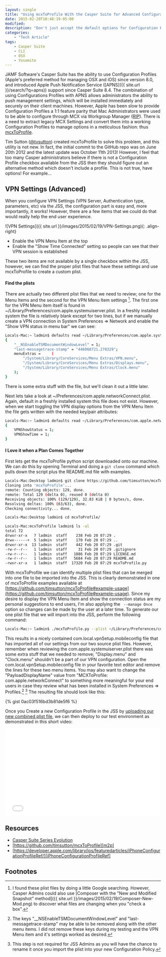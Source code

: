 ```yaml
---
layout: single
title: "Using mcxToProfile With the Casper Suite for Advanced Configuration Profiles"
date: 2015-02-20T10:48:19-05:00
modified:
description: "Don't just accept the default options for Configuration Profiles in your JSS, make your own by mcxToProfile!"
categories:
    - "Tech Article"
tags:
    - Casper Suite
    - CLI
    - OSX
    - Yosemite
---
```

JAMF Software's Casper Suite has the ability to use Configuration Profiles (Apple's preferred method for managing OSX and iOS) since version 8.0, and introduced Apple Push Notification Service ([APNS]({{ site.url }}/search/?q=apns)) support since Casper Suite 8.4.  The combination of using Configurations Profiles with APNS allows administrators the ability to push management settings, which will be installed immediately and securely on their client machines.  However, Apple has been slow to provide Configuration Profiles a 1:1 feature parity that Mac Administrators were used to be able to configure through MCX via Workgroup Manager ([RIP][rip]).  There is a need to extract legacy MCX Settings and convert them into a working Configuration Profiles to manage options in a meticulous fashion: thus [mcxToProfile][m2p].

Tim Sutton ([@tvsutton][tvsutton]) created mcxToProfile to solve this problem, and this utility is not new.  In fact, the initial commit to the GitHub repo was on June 20th 2012 and the latest update was October 11th 2013!  However, I feel that too many Casper administrators believe if there is not a Configuration Profile checkbox available from the JSS then they should figure out an alternative method which doesn't include a profile.  This is not true, have options!  For example...

VPN Settings (Advanced)
---
When you configure VPN Settings (VPN Server, Authentication type, parameters, etc) via the JSS, the configuration part is easy and, more importantly, it works!  However, there are a few items that we could do that would really help the end user experience.

![VPN Settings]({{ site.url }}/images/2015/02/19/VPN-Settings.png){: .align-right}

- Enable the VPN Menu Item at the top
- Enable the "Show Time Connected" setting so people can see that their VPN session is established

These two items are not available by a single checkbox within the JSS, however, we can find the proper plist files that have these settings and use mcxToProfile to create a custom plist.

#### Find the plists
There are actually two different plist files that we need to review; one for the Menu Items and the second for the VPN Menu Item settings [^1].  The first one for the VPN Menu item itself is found in ~/Library/Preferences/com.apple.systemuiserver.plist.  In a freshly installed system the file is relatively blank except for two lines, but if we manually create a VPN connection in System Preferences => Network and enable the "Show VPN status in menu bar" we can see:

``` bash
Locals-Mac:~ ladmin$ defaults read ~/Library/Preferences/com.apple.systemuiserver.plist
{
    "__NSEnableTSMDocumentWindowLevel" = 1;
    "last-messagetrace-stamp" = "446068721.278329";
    menuExtras =     (
        "/System/Library/CoreServices/Menu Extras/VPN.menu",
        "/System/Library/CoreServices/Menu Extras/Displays.menu",
        "/System/Library/CoreServices/Menu Extras/Clock.menu"
    );
}
```

There is some extra stuff with the file, but we'll clean it out a little later.

Next lets take a look at ~/Preferences/com.apple.networkConnect.plist.  Again, default in a freshly installed system this file does not exist.  However, when we start toggling the VPN display options from the VPN Menu Item the file gets written with the needed key/pair attributes:

``` bash
Locals-Mac:~ ladmin$ defaults read ~/Library/Preferences/com.apple.networkConnect.plist
{
    VPNShowStatus = 1;
    VPNShowTime = 1;
}
```

#### I Love it when a Plan Comes Together
First lets get the mcxToProfile python script downloaded onto our machine.  We can do this by opening Terminal and doing a ```git clone``` command which pulls down the script plus the README.md file with examples.

``` bash
Locals-Mac:Desktop ladmin$ git clone https://github.com/timsutton/mcxToProfile.git
Cloning into 'mcxToProfile'...
remote: Counting objects: 129, done.
remote: Total 129 (delta 0), reused 0 (delta 0)
Receiving objects: 100% (129/129), 32.83 KiB | 0 bytes/s, done.
Resolving deltas: 100% (63/63), done.
Checking connectivity... done.

Locals-Mac:Desktop ladmin$ cd mcxToProfile/

Locals-Mac:mcxToProfile ladmin$ ls -al
total 72
drwxr-xr-x   7 ladmin  staff    238 Feb 20 07:29 .
drwx------+  5 ladmin  staff    170 Feb 20 07:29 ..
drwxr-xr-x  13 ladmin  staff    442 Feb 20 07:29 .git
-rw-r--r--   1 ladmin  staff     31 Feb 20 07:29 .gitignore
-rw-r--r--   1 ladmin  staff   1086 Feb 20 07:29 LICENSE.md
-rw-r--r--   1 ladmin  staff   5684 Feb 20 07:29 README.md
-rwxr-xr-x   1 ladmin  staff  17320 Feb 20 07:29 mcxToProfile.py
```

With mcxToProfile we can identify multiple plist files that can be merged into one file to be imported into the JSS. This is clearly demonstrated in one of mcxToProfile examples available at [https://github.com/timsutton/mcxToProfile#example-usage](https://github.com/timsutton/mcxToProfile#example-usage).  Since my desire to display the VPN Menu Item and show the connection status are my personal suggestions to end users, I'm also applying the ``` --manage Once``` option so changes can be made by the user at a later time.  To generate our one plist file that we will import into the JSS, perform the following command:

``` bash
Locals-Mac:~ ladmin$ ./mcxToProfile.py --plist ~/Library/Preferences/com.apple.networkConnect.plist --plist ~/Library/Preferences/com.apple.systemuiserver.plist --identifier com.local.vpnSetup --manage Once
```

This results in a nicely contained com.local.vpnSetup.mobileconfig file that has imported all of our settings from our two source plist files.  However, remember when reviewing the com.apple.systemuiserver.plist there was some extra stuff that we needed to remove; "Display.menu" and "Clock.menu" shouldn't be a part of our VPN configuration.  Open the com.local.vpnSetup.mobileconfig file in your favorite text editor and remove the lines for these two menu items.  You may also want to change the "PayloadDisplayName" value from "MCXToProfile: com.apple.networkConnect" to something more meaningful for your end users in case they review what has been installed in System Preferences => Profiles.[^2]&nbsp;[^3]  The resulting file should look like this:

{% gist 0ac03f516bd3b81de5f6 %}

Once you Create a new Configuration Profile in the JSS by <a href="{{ site.url }}/images/2015/02/19/Upload-JSS.png">uploading our new combined plist file</a>, we can then deploy to our test environment as demonstrated in this short video:

<iframe src="//player.vimeo.com/video/120099841?portrait=0" width="500" height="281" frameborder="0"> </iframe>

Resources
---

- [Casper Suite Series Evolution][CasperSuiteSeriesEvolution]
- [https://github.com/timsutton/mcxToProfile][m2p]
- [https://developer.apple.com/library/ios/featuredarticles/iPhoneConfigurationProfileRef/][iPhoneConfigurationProfileRef]

Footnotes
---

[^1]: I found these plist files by doing a little Google searching.  However, Casper Admins could also use [Composer with the "New and Modified Snapshot" method]({{ site.url }}/images/2015/02/19/Composer-New-Mod.png) to discover what files are changing when you "check a box".
[^2]: The keys "__NSEnableTSMDocumentWindowLevel" and "last-messagetrace-stamp" may be able to be removed along with the other menu items.  I did not remove these keys during my testing and the VPN Menu item and it's settings worked as desired.
[^3]: This step is not required for JSS Admins as you will have the chance to rename it once you import the plist into your new Configuration Policy.

[rip]: http://support.apple.com/en-us/HT201651
[m2p]: https://github.com/timsutton/mcxToProfile
[tvsutton]: https://twitter.com/tvsutton
[CasperSuiteSeriesEvolution]: http://resources.jamfsoftware.com/archive/CasperSuiteSeriesEvolution.pdf
[iPhoneConfigurationProfileRef]: https://developer.apple.com/library/ios/featuredarticles/iPhoneConfigurationProfileRef/Introduction/Introduction.html
